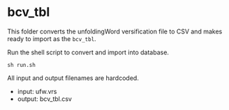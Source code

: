 # bcv_tbl

This folder converts the unfoldingWord versification file to CSV and makes ready to import as the `bcv_tbl`.

Run the shell script to convert and import into database.

```
sh run.sh
```

All input and output filenames are hardcoded.

- input: ufw.vrs
- output: bcv_tbl.csv

